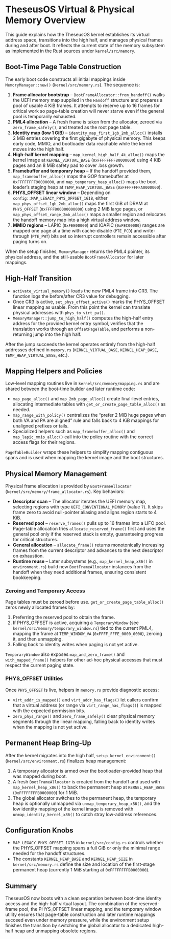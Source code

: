 # TheseusOS Virtual & Physical Memory Overview

This guide explains how the TheseusOS kernel establishes its virtual address
space, transitions into the high half, and manages physical frames during and
after boot. It reflects the current state of the memory subsystem as implemented
in the Rust sources under `kernel/src/memory`.

## Boot-Time Page Table Construction

The early boot code constructs all initial mappings inside
`MemoryManager::new()` (`kernel/src/memory.rs`). The sequence is:

1. **Frame allocator bootstrap** – `BootFrameAllocator::from_handoff()` walks the
   UEFI memory map supplied in the `Handoff` structure and prepares a pool of
   usable 4 KiB frames. It attempts to reserve up to 16 frames for critical work
   so page-table creation will never starve even if the general pool is
   temporarily exhausted.
2. **PML4 allocation** – A fresh frame is taken from the allocator, zeroed via
   `zero_frame_safely()`, and treated as the root page table.
3. **Identity map (low 1 GiB)** – `identity_map_first_1gb_2mb_alloc()` installs
   2 MiB entries covering the first gigabyte of physical memory. This keeps
   early code, MMIO, and bootloader data reachable while the kernel moves into
   the high half.
4. **High-half kernel mapping** – `map_kernel_high_half_4k_alloc()` maps the
   kernel image at `KERNEL_VIRTUAL_BASE` (`0xFFFFFFFF80000000`) using 4 KiB pages
   and an 8 MiB safety pad to cover .bss growth.
5. **Framebuffer and temporary heap** – If the handoff provided them,
   `map_framebuffer_alloc()` maps the GOP framebuffer at
   `0xFFFFFFFF90000000`, and `map_temporary_heap_alloc()` maps the boot
   loader’s staging heap at `TEMP_HEAP_VIRTUAL_BASE`
   (`0xFFFFFFFFA0000000`).
6. **PHYS_OFFSET linear window** – Depending on
   `config::MAP_LEGACY_PHYS_OFFSET_1GIB`, either
   `map_phys_offset_1gb_2mb_alloc()` maps the first GiB of DRAM at
   `PHYS_OFFSET` (`0xFFFF800000000000`) using 2 MiB large pages, or
   `map_phys_offset_range_2mb_alloc()` maps a smaller region and relocates the
   handoff memory map into a high virtual address window.
7. **MMIO regions** – LAPIC (`0xFEE00000`) and IOAPIC (`0xFEC00000`) ranges are
   mapped one page at a time with cache-disable (`PTE_PCD`) and write-through
   (`PTE_PWT`) bits set so interrupt controllers remain accessible after paging
   turns on.

When the setup finishes, `MemoryManager` returns the PML4 pointer, its physical
address, and the still-usable `BootFrameAllocator` for later mappings.

## High-Half Transition

* `activate_virtual_memory()` loads the new PML4 frame into CR3. The function
  logs the before/after CR3 value for debugging.
* Once CR3 is active, `set_phys_offset_active()` marks the PHYS_OFFSET linear
  mapping as usable. From this point the kernel can translate physical addresses
  with `phys_to_virt_pa()`.
* `MemoryManager::jump_to_high_half()` computes the high-half entry address for
  the provided kernel entry symbol, verifies that the translation works through
  an `OffsetPageTable`, and performs a non-returning jump into the high half.

After the jump succeeds the kernel operates entirely from the high-half
addresses defined in `memory.rs` (`KERNEL_VIRTUAL_BASE`, `KERNEL_HEAP_BASE`,
`TEMP_HEAP_VIRTUAL_BASE`, etc.).

## Mapping Helpers and Policies

Low-level mapping routines live in `kernel/src/memory/mapping.rs` and are shared
between the boot-time builder and later runtime code:

* `map_page_alloc()` and `map_2mb_page_alloc()` create final-level entries,
  allocating intermediate tables with `get_or_create_page_table_alloc()` as
  needed.
* `map_range_with_policy()` centralizes the “prefer 2 MiB huge pages when both
  VA and PA are aligned” rule and falls back to 4 KiB mappings for unaligned
  prefixes or tails.
* Specialized helpers such as `map_framebuffer_alloc()` and
  `map_lapic_mmio_alloc()` call into the policy routine with the correct access
  flags for their regions.

`PageTableBuilder` wraps these helpers to simplify mapping contiguous spans and
is used when mapping the kernel image and the boot structures.

## Physical Memory Management

Physical frame allocation is provided by `BootFrameAllocator`
(`kernel/src/memory/frame_allocator.rs`). Key behaviors:

* **Descriptor scan** – The allocator iterates the UEFI memory map, selecting
  regions with type `UEFI_CONVENTIONAL_MEMORY` (value `7`). It skips frame zero
  to avoid null-pointer aliasing and aligns region starts to 4 KiB.
* **Reserved pool** – `reserve_frames()` pulls up to 16 frames into a LIFO pool.
  Page-table allocation tries `allocate_reserved_frame()` first and uses the
  general pool only if the reserved stack is empty, guaranteeing progress for
  critical structures.
* **General allocation** – `allocate_frame()` returns monotonically increasing
  frames from the current descriptor and advances to the next descriptor on
  exhaustion.
* **Runtime reuse** – Later subsystems (e.g., `map_kernel_heap_x86()` in
  `environment.rs`) build new `BootFrameAllocator` instances from the handoff
  when they need additional frames, ensuring consistent bookkeeping.

### Zeroing and Temporary Access

Page tables must be zeroed before use. `get_or_create_page_table_alloc()` zeros
newly allocated frames by:

1. Preferring the reserved pool to obtain the frame.
2. If PHYS_OFFSET is active, acquiring a `TemporaryWindow` (see
   `kernel/src/memory/temporary_window.rs`) tied to the current PML4, mapping
   the frame at `TEMP_WINDOW_VA` (`0xFFFF_FFFE_0000_0000`), zeroing it, and then
   unmapping.
3. Falling back to identity writes when paging is not yet active.

`TemporaryWindow` also exposes `map_and_zero_frame()` and `with_mapped_frame()`
helpers for other ad-hoc physical accesses that must respect the current paging
state.

### PHYS_OFFSET Utilities

Once `PHYS_OFFSET` is live, helpers in `memory.rs` provide diagnostic access:

* `virt_addr_is_mapped()` and `virt_addr_has_flags()` let callers confirm that a
  virtual address (or range via `virt_range_has_flags()`) is mapped with the
  expected permission bits.
* `zero_phys_range()` and `zero_frame_safely()` clear physical memory segments
  through the linear mapping, falling back to identity writes when the mapping
  is not yet active.

## Permanent Heap Bring-Up

After the kernel migrates into the high half, `setup_kernel_environment()`
(`kernel/src/environment.rs`) finalizes heap management:

1. A temporary allocator is armed over the bootloader-provided heap that was
   mapped during boot.
2. A fresh `BootFrameAllocator` is created from the handoff and used with
   `map_kernel_heap_x86()` to back the permanent heap at `KERNEL_HEAP_BASE`
   (`0xFFFFFFFFB0000000`) for 1 MiB.
3. The global allocator switches to the permanent heap, the temporary heap is
   optionally unmapped via `unmap_temporary_heap_x86()`, and the low identity
   mapping of the kernel image is removed with `unmap_identity_kernel_x86()` to
   catch stray low-address references.

## Configuration Knobs

* `MAP_LEGACY_PHYS_OFFSET_1GIB` in `kernel/src/config.rs` controls whether the
  PHYS_OFFSET mapping spans a full GiB or only the minimal range needed for the
  handoff structures.
* The constants `KERNEL_HEAP_BASE` and `KERNEL_HEAP_SIZE` in
  `kernel/src/memory.rs` define the size and location of the first-stage
  permanent heap (currently 1 MiB starting at `0xFFFFFFFFB0000000`).

## Summary

TheseusOS now boots with a clean separation between boot-time identity access
and the high-half virtual layout. The combination of the reserved-frame pool,
the PHYS_OFFSET linear mapping, and the temporary window utility ensures that
page-table construction and later runtime mappings succeed even under memory
pressure, while the environment setup finishes the transition by switching the
global allocator to a dedicated high-half heap and unmapping obsolete regions.
